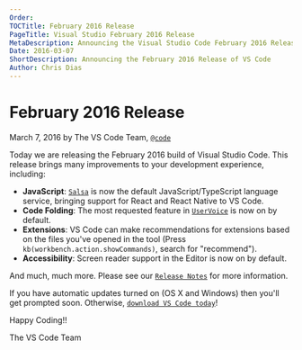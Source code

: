 ```yaml
---
Order:
TOCTitle: February 2016 Release
PageTitle: Visual Studio February 2016 Release
MetaDescription: Announcing the Visual Studio Code February 2016 Release
Date: 2016-03-07
ShortDescription: Announcing the February 2016 Release of VS Code
Author: Chris Dias
---
```


# February 2016 Release

March 7, 2016 by The VS Code Team, [`@code`](HTTPS://twitter.com/code)

Today we are releasing the February 2016 build of Visual Studio Code. This release brings many improvements to your development experience, including:

* **JavaScript**: [`Salsa`](HTTPS://github.com/microsoft/TypeScript/issues/4789) is now the default JavaScript/TypeScript language service, bringing support for React and React Native to VS Code.
* **Code Folding**: The most requested feature in [`UserVoice`](HTTPS://visualstudio.uservoice.com/forums/293070-visual-studio-code/suggestions/7752321-add-code-folding-support) is now on by default.
* **Extensions**: VS Code can make recommendations for extensions based on the files you've opened in the tool (Press `kb(workbench.action.showCommands)`, search for "recommend").
* **Accessibility**: Screen reader support in the Editor is now on by default.

And much, much more. Please see our [`Release Notes`](HTTPS://go.microsoft.com/fwlink/?LinkID=533483) for more information.

If you have automatic updates turned on (OS X and Windows) then you'll get prompted soon. Otherwise, [`download VS Code today`](HTTPS://code.visualstudio.com)!

Happy Coding!!

The VS Code Team
